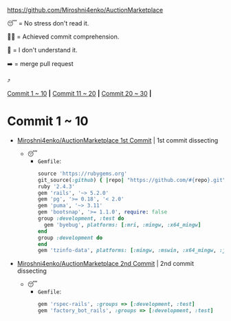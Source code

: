 https://github.com/Miroshni4enko/AuctionMarketplace

😴 =  No stress don't read it.

🤔✅ = Achieved commit comprehension.

🤯 = I don't understand it.

➡️ = merge pull request

⤴️

[Commit 1 ~ 10](#commit-1--10) **|**
[Commit 11 ~ 20](#commit-11--20) **|**
[Commit 20 ~ 30](#commit-20--30) **|**

# Commit 1 ~ 10

* [Miroshni4enko/AuctionMarketplace 1st Commit](https://github.com/Miroshni4enko/AuctionMarketplace/tree/7fcd36e43f3c34831747001921e6a1bf254325da) |
1st commit dissecting
  * 😴 
    - `Gemfile`:
      ```ruby
      source 'https://rubygems.org'
      git_source(:github) { |repo| "https://github.com/#{repo}.git" }
      ruby '2.4.3'
      gem 'rails', '~> 5.2.0'
      gem 'pg', '>= 0.18', '< 2.0'
      gem 'puma', '~> 3.11'
      gem 'bootsnap', '>= 1.1.0', require: false
      group :development, :test do
        gem 'byebug', platforms: [:mri, :mingw, :x64_mingw]
      end
      group :development do
      end
      gem 'tzinfo-data', platforms: [:mingw, :mswin, :x64_mingw, :jruby]
      ``` 

* [Miroshni4enko/AuctionMarketplace 2nd Commit](https://github.com/Miroshni4enko/AuctionMarketplace/tree/1e60e8f274497d523e8a888eaf461a17df781084) |
2nd commit dissecting
  * 😴 
    - `Gemfile`:
      ```ruby
      gem 'rspec-rails', :groups => [:development, :test]
      gem 'factory_bot_rails', :groups => [:development, :test]
      ```


